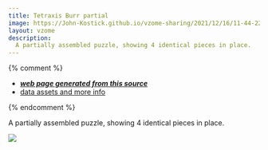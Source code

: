 ```yaml
---
title: Tetraxis Burr partial
image: https://John-Kostick.github.io/vzome-sharing/2021/12/16/11-44-22-Tetraxis Burr partial/Tetraxis Burr partial.png
layout: vzome 
description:
  A partially assembled puzzle, showing 4 identical pieces in place.
---
```


{% comment %}
 - [***web page generated from this source***][post]
 - [data assets and more info][github]

[post]: <https://John-Kostick.github.io/vzome-sharing/2021/12/16/Tetraxis Burr partial-11-44-22.html>
[github]: <https://github.com/John-Kostick/vzome-sharing/tree/main/2021/12/16/11-44-22-Tetraxis Burr partial/>
{% endcomment %}

A partially assembled puzzle, showing 4 identical pieces in place.

<vzome-viewer style="width: 100%; height: 65vh;"
       src="https://John-Kostick.github.io/vzome-sharing/2021/12/16/11-44-22-Tetraxis Burr partial/Tetraxis Burr partial.vZome" >
  <img src="https://John-Kostick.github.io/vzome-sharing/2021/12/16/11-44-22-Tetraxis Burr partial/Tetraxis Burr partial.png" />
</vzome-viewer>
